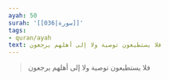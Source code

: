 ```yaml
---
ayah: 50
surah: '[[036|سورة]]'
tags:
- quran/ayah
text: فلا يستطيعون توصية ولا إلى أهلهم يرجعون
---
```

> فلا يستطيعون توصية ولا إلى أهلهم يرجعون
